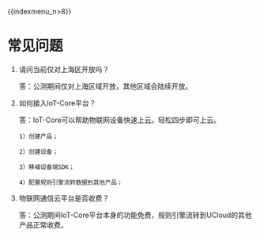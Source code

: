 {{indexmenu_n>8}}

# 常见问题

1. 请问当前仅对上海区开放吗？

   答：公测期间仅对上海区域开放，其他区域会陆续开放。

2. 如何接入IoT-Core平台？

   答：IoT-Core可以帮助物联网设备快速上云。轻松四步即可上云。

	   1）创建产品；

	   2）创建设备；

	   3）移植设备端SDK；

	   4）配置规则引擎流转数据到其他产品；

3. 物联网通信云平台是否收费？

   答：公测期间IoT-Core平台本身的功能免费，规则引擎流转到UCloud的其他产品正常收费。
